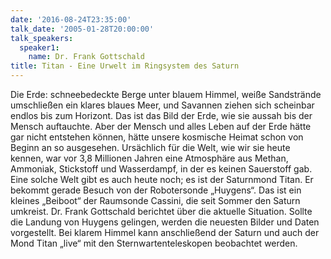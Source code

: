```yaml
---
date: '2016-08-24T23:35:00'
talk_date: '2005-01-28T20:00:00'
talk_speakers:
  speaker1:
    name: Dr. Frank Gottschald
title: Titan - Eine Urwelt im Ringsystem des Saturn
---
```

Die Erde: schneebedeckte Berge unter blauem Himmel, weiße Sandstrände umschließen ein klares blaues Meer, und Savannen ziehen sich scheinbar endlos bis zum Horizont. Das ist das Bild der Erde, wie sie aussah bis der Mensch auftauchte. Aber der Mensch und alles Leben auf der Erde hätte gar nicht entstehen können, hätte unsere kosmische Heimat schon von Beginn an so ausgesehen. 
Ursächlich für die Welt, wie wir sie heute kennen, war vor 3,8 Millionen Jahren eine Atmosphäre aus Methan, Ammoniak, Stickstoff und Wasserdampf, in der es keinen Sauerstoff gab. Eine solche Welt gibt es auch heute noch; es ist der Saturnmond Titan. Er bekommt gerade Besuch von der Robotersonde „Huygens“. Das ist ein kleines „Beiboot“ der Raumsonde Cassini, die seit Sommer den Saturn umkreist. 
Dr. Frank Gottschald berichtet über die aktuelle Situation. Sollte die Landung von Huygens gelingen, werden die neuesten Bilder und Daten vorgestellt. 
Bei klarem Himmel kann anschließend der Saturn und auch der Mond Titan „live“ mit den Sternwartenteleskopen beobachtet werden.